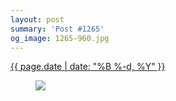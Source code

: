 ```yaml
---
layout: post
summary: 'Post #1265'
og_image: 1265-960.jpg
---
```


<div class="post">
 <time>
  <a href="/1265">
   {{ page.date | date: "%B %-d, %Y" }}
  </a>
 </time>
 <a href="/1265">
  <figure data-taken="1/9/2021">
   <img sizes="(min-width: 700px) 50vw, calc(100vw - 2rem)" src="{{ site.assets_url }}/1265-480.jpg" srcset="{{ site.assets_url }}/1265-240.jpg 240w, {{ site.assets_url }}/1265-480.jpg 480w, {{ site.assets_url }}/1265-720.jpg 720w, {{ site.assets_url }}/1265-960.jpg 960w"/>
  </figure>
 </a>
</div>

